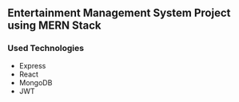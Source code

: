 
## Entertainment Management System Project using MERN Stack

### Used Technologies
* Express
* React
* MongoDB
* JWT
